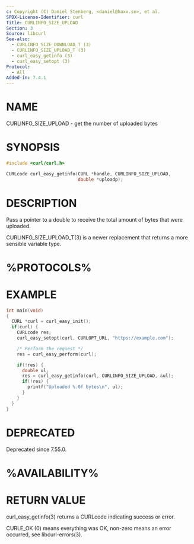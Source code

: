 ```yaml
---
c: Copyright (C) Daniel Stenberg, <daniel@haxx.se>, et al.
SPDX-License-Identifier: curl
Title: CURLINFO_SIZE_UPLOAD
Section: 3
Source: libcurl
See-also:
  - CURLINFO_SIZE_DOWNLOAD_T (3)
  - CURLINFO_SIZE_UPLOAD_T (3)
  - curl_easy_getinfo (3)
  - curl_easy_setopt (3)
Protocol:
  - All
Added-in: 7.4.1
---
```


# NAME

CURLINFO_SIZE_UPLOAD - get the number of uploaded bytes

# SYNOPSIS

~~~c
#include <curl/curl.h>

CURLcode curl_easy_getinfo(CURL *handle, CURLINFO_SIZE_UPLOAD,
                           double *uploadp);
~~~

# DESCRIPTION

Pass a pointer to a double to receive the total amount of bytes that were
uploaded.

CURLINFO_SIZE_UPLOAD_T(3) is a newer replacement that returns a more
sensible variable type.

# %PROTOCOLS%

# EXAMPLE

~~~c
int main(void)
{
  CURL *curl = curl_easy_init();
  if(curl) {
    CURLcode res;
    curl_easy_setopt(curl, CURLOPT_URL, "https://example.com");

    /* Perform the request */
    res = curl_easy_perform(curl);

    if(!res) {
      double ul;
      res = curl_easy_getinfo(curl, CURLINFO_SIZE_UPLOAD, &ul);
      if(!res) {
        printf("Uploaded %.0f bytes\n", ul);
      }
    }
  }
}
~~~

# DEPRECATED

Deprecated since 7.55.0.

# %AVAILABILITY%

# RETURN VALUE

curl_easy_getinfo(3) returns a CURLcode indicating success or error.

CURLE_OK (0) means everything was OK, non-zero means an error occurred, see
libcurl-errors(3).
